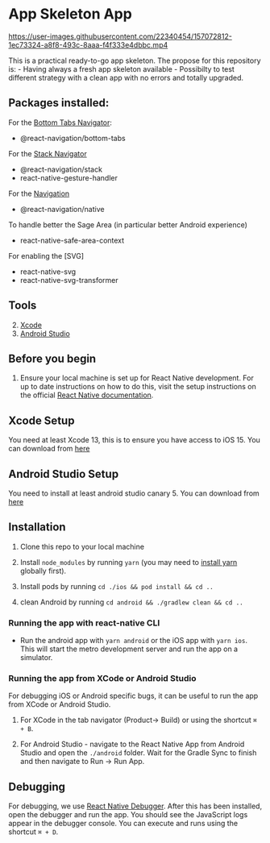 # App Skeleton App

https://user-images.githubusercontent.com/22340454/157072812-1ec73324-a8f8-493c-8aaa-f4f333e4dbbc.mp4


This is a practical ready-to-go app skeleton. 
The propose for this repository is:
    - Having always a fresh app skeleton available
    - Possibilty to test different strategy with a clean app with no errors and totally upgraded. 


## Packages installed:

For the [Bottom Tabs Navigator](https://reactnavigation.org/docs/bottom-tab-navigator/):
- @react-navigation/bottom-tabs

For the [Stack Navigator](https://reactnavigation.org/docs/stack-navigator/)
- @react-navigation/stack
- react-native-gesture-handler

For the [Navigation](https://reactnavigation.org/docs/getting-started/)
- @react-navigation/native

To handle better the Sage Area (in particular better Android experience)
- react-native-safe-area-context


For enabling the [SVG]
- react-native-svg 
- react-native-svg-transformer

## Tools

2. [Xcode](#xcode-setup)
3. [Android Studio](#android-studio-setup)

## Before you begin

1. Ensure your local machine is set up for React Native development. For up to date instructions on how to do this, visit the setup instructions on the official [React Native documentation](https://reactnative.dev/docs/environment-setup).

## Xcode Setup

You need at least Xcode 13, this is to ensure you have access to iOS 15. You can download from [here](https://developer.apple.com/xcode/resources/)

## Android Studio Setup

You need to install at least android studio canary 5. You can download from [here](https://developer.android.com/studio/archive)

## Installation

1. Clone this repo to your local machine

2. Install `node_modules` by running `yarn` (you may need to [install yarn](https://yarnpkg.com/getting-started/install) globally first).

3. Install pods by running `cd ./ios && pod install && cd ..`

4. clean Android by running `cd android && ./gradlew clean && cd ..`

### Running the app with react-native CLI

- Run the android app with `yarn android` or the iOS app with `yarn ios`. This will start the metro development server and run the app on a simulator.

### Running the app from XCode or Android Studio

For debugging iOS or Android specific bugs, it can be useful to run the app from XCode or Android Studio.

1. For XCode in the tab navigator (Product→ Build) or using the shortcut `⌘ + B`.

2. For Android Studio - navigate to the React Native App from Android Studio and open the `./android` folder. Wait for the Gradle Sync to finish and then navigate to Run -> Run App.

## Debugging

For debugging, we use [React Native Debugger](https://github.com/jhen0409/react-native-debugger). After this has been installed, open the debugger and run the app. You should see the JavaScript logs appear in the debugger console. You can execute and runs using the shortcut `⌘ + D`.

